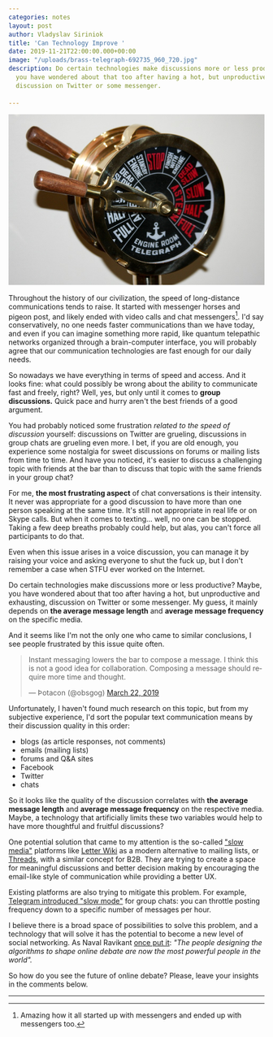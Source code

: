 ```yaml
---
categories: notes
layout: post
author: Vladyslav Siriniok
title: 'Can Technology Improve '
date: 2019-11-21T22:00:00.000+00:00
image: "/uploads/brass-telegraph-692735_960_720.jpg"
description: Do certain technologies make discussions more or less productive? Maybe,
  you have wondered about that too after having a hot, but unproductive and exhausting,
  discussion on Twitter or some messenger.

---
```

![](/uploads/brass-telegraph-692735_960_720.jpg)

Throughout the history of our civilization, the speed of long-distance communications tends to raise. It started with messenger horses and pigeon post, and likely ended with video calls and chat messengers[^1]. I'd say conservatively, no one needs faster communications than we have today, and even if you can imagine something more rapid, like quantum telepathic networks organized through a brain-computer interface, you will probably agree that our communication technologies are fast enough for our daily needs.

So nowadays we have everything in terms of speed and access. And it looks fine: what could possibly be wrong about the ability to communicate fast and freely, right? Well, yes, but only until it comes to **group discussions.** Quick pace and hurry aren't the best friends of a good argument.

You had probably noticed some frustration *related to the speed of discussion* yourself: discussions on Twitter are grueling, discussions in group chats are grueling even more. I bet, if you are old enough, you experience some nostalgia for sweet discussions on forums or mailing lists from time to time. And have you noticed, it's easier to discuss a challenging topic with friends at the bar than to discuss that topic with the same friends in your group chat?

For me, **the most frustrating aspect** of chat conversations is their intensity. It never was appropriate for a good discussion to have more than one person speaking at the same time. It's still not appropriate in real life or on Skype calls. But when it comes to texting... well, no one can be stopped. Taking a few deep breaths probably could help, but alas, you can't force all participants to do that.

Even when this issue arises in a voice discussion, you can manage it by raising your voice and asking everyone to shut the fuck up, but I don't remember a case when STFU ever worked on the Internet.

Do certain technologies make discussions more or less productive? Maybe, you have wondered about that too after having a hot, but unproductive and exhausting, discussion on Twitter or some messenger. My guess, it mainly depends on **the average message length** and **average message frequency** on the specific media.

And it seems like I'm not the only one who came to similar conclusions, I see people frustrated by this issue quite often.

<blockquote class="twitter-tweet"><p lang="en" dir="ltr">Instant messaging lowers the bar to compose a message. I think this is not a good idea for collaboration. Composing a message should require more time and thought.</p>— Þotacon (@obsgog) <a href="https://twitter.com/obsgog/status/1109206383440875526?ref_src=twsrc%5Etfw">March 22, 2019</a></blockquote>

Unfortunately, I haven't found much research on this topic, but from my subjective experience, I'd sort the popular text communication means by their discussion quality in this order:

* blogs (as article responses, not comments)
* emails (mailing lists)
* forums and Q&A sites
* Facebook
* Twitter
* chats

So it looks like the quality of the discussion correlates with **the average message length** and **average message frequency** on the respective media. Maybe, a technology that artificially limits these two variables would help to have more thoughtful and fruitful discussions?

One potential solution that came to my attention is the so-called ["slow media"](https://en.wikipedia.org/wiki/Slow_media) platforms like [Letter Wiki](https://letter.wiki/) as a modern alternative to mailing lists, or [Threads](https://threads.com/), with a similar concept for B2B. They are trying to create a space for meaningful discussions and better decision making by encouraging the email-like style of communication while providing a better UX.

Existing platforms are also trying to mitigate this problem. For example, [Telegram introduced "slow mode"](https://techcrunch.com/2019/08/10/telegram-slow-mode-silent-notifications/) for group chats: you can throttle posting frequency down to a specific number of messages per hour.

I believe there is a broad space of possibilities to solve this problem, and a technology that will solve it has the potential to become a new level of social networking. As Naval Ravikant [once put it](https://twitter.com/naval/status/1099474932260495360): *"The people designing the algorithms to shape online debate are now the most powerful people in the world".*

So how do you see the future of online debate? Please, leave your insights in the comments below.

***

[^1]: Amazing how it all started up with messengers and ended up with messengers too.